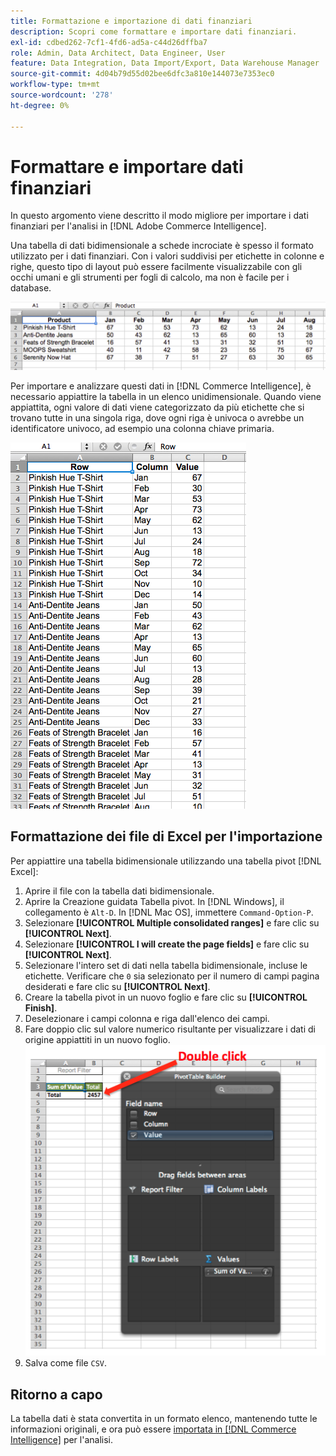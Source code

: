 ```yaml
---
title: Formattazione e importazione di dati finanziari
description: Scopri come formattare e importare dati finanziari.
exl-id: cdbed262-7cf1-4fd6-ad5a-c44d26dffba7
role: Admin, Data Architect, Data Engineer, User
feature: Data Integration, Data Import/Export, Data Warehouse Manager
source-git-commit: 4d04b79d55d02bee6dfc3a810e144073e7353ec0
workflow-type: tm+mt
source-wordcount: '278'
ht-degree: 0%

---
```


# Formattare e importare dati finanziari

In questo argomento viene descritto il modo migliore per importare i dati finanziari per l&#39;analisi in [!DNL Adobe Commerce Intelligence].

Una tabella di dati bidimensionale a schede incrociate è spesso il formato utilizzato per i dati finanziari. Con i valori suddivisi per etichette in colonne e righe, questo tipo di layout può essere facilmente visualizzabile con gli occhi umani e gli strumenti per fogli di calcolo, ma non è facile per i database.

![Formato a campi incrociati con dati nel layout di tabella pivot](../../mbi/assets/crosstab.png)

Per importare e analizzare questi dati in [!DNL Commerce Intelligence], è necessario appiattire la tabella in un elenco unidimensionale. Quando viene appiattita, ogni valore di dati viene categorizzato da più etichette che si trovano tutte in una singola riga, dove ogni riga è univoca o avrebbe un identificatore univoco, ad esempio una colonna chiave primaria.

![Formato appiattito con dati nel layout a colonne](../../mbi/assets/flattened.png)

## Formattazione dei file di Excel per l&#39;importazione

Per appiattire una tabella bidimensionale utilizzando una tabella pivot [!DNL Excel]:

1. Aprire il file con la tabella dati bidimensionale.
1. Aprire la Creazione guidata Tabella pivot. In [!DNL Windows], il collegamento è `Alt-D`. In [!DNL Mac OS], immettere `Command-Option-P`.
1. Selezionare **[!UICONTROL Multiple consolidated ranges]** e fare clic su **[!UICONTROL Next]**.
1. Selezionare **[!UICONTROL I will create the page fields]** e fare clic su **[!UICONTROL Next]**.
1. Selezionare l&#39;intero set di dati nella tabella bidimensionale, incluse le etichette. Verificare che `0` sia selezionato per il numero di campi pagina desiderati e fare clic su **[!UICONTROL Next]**.
1. Creare la tabella pivot in un nuovo foglio e fare clic su **[!UICONTROL Finish]**.
1. Deselezionare i campi colonna e riga dall&#39;elenco dei campi.
1. Fare doppio clic sul valore numerico risultante per visualizzare i dati di origine appiattiti in un nuovo foglio.
   ![Elenco campi tabella pivot di Excel con doppio clic per espandere](../../mbi/assets/pivot-table-double-click.png)
1. Salva come file `CSV`.

## Ritorno a capo

La tabella dati è stata convertita in un formato elenco, mantenendo tutte le informazioni originali, e ora può essere [importata in [!DNL Commerce Intelligence]](../data-analyst/importing-data/connecting-data/using-file-uploader.md) per l&#39;analisi.
